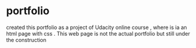 # portfolio
created this portfolio as a project of Udacity online course , where is ia an html page with css . This web page is not the actual portfolio but still under the construction
